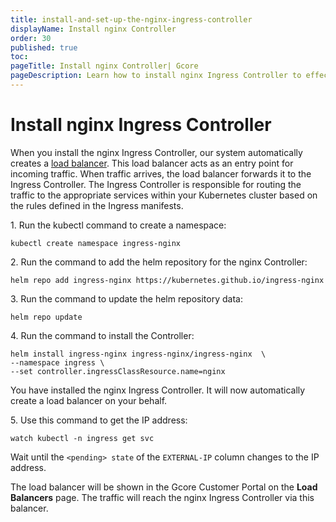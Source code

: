 ```yaml
---
title: install-and-set-up-the-nginx-ingress-controller
displayName: Install nginx Controller
order: 30
published: true
toc:
pageTitle: Install nginx Controller| Gcore
pageDescription: Learn how to install nginx Ingress Controller to effectively manage network traffic within a cluster.
---
```

# Install nginx Ingress Controller

When you install the nginx Ingress Controller, our system automatically creates a <a href="https://gcore.com/cloud/load-balancers" target="_blank">load balancer</a>. This load balancer acts as an entry point for incoming traffic. When traffic arrives, the load balancer forwards it to the Ingress Controller. The Ingress Controller is responsible for routing the traffic to the appropriate services within your Kubernetes cluster based on the rules defined in the Ingress manifests.

1\. Run the kubectl command to create a namespace:

```
kubectl create namespace ingress-nginx
```

2\. Run the command to add the helm repository for the nginx Controller:

```
helm repo add ingress-nginx https://kubernetes.github.io/ingress-nginx
```

3\. Run the command to update the helm repository data:

```
helm repo update
```

4\. Run the command to install the Controller:

```
helm install ingress-nginx ingress-nginx/ingress-nginx  \
--namespace ingress \
--set controller.ingressClassResource.name=nginx
```

You have installed the nginx Ingress Controller. It will now automatically create a load balancer on your behalf.

5\. Use this command to get the IP address:

```
watch kubectl -n ingress get svc
```
Wait until the `<pending> state` of the `EXTERNAL-IP` column changes to the IP address.

The load balancer will be shown in the Gcore Customer Portal on the **Load Balancers** page. The traffic will reach the nginx Ingress Controller via this balancer.

